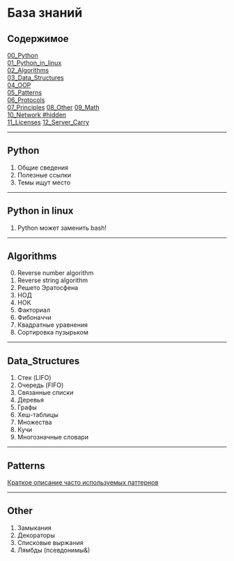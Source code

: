 # База знаний


## Содержимое

[00_Python](#Python)  
[01_Python_in_linux](#Python-in-linux)    
[02_Algorithms](#Algorithms)  
[03_Data_Structures](#Data_Structures)    
[04_OOP]()  
[05_Patterns](#Patterns)  
[06_Protocols]()    
[07_Principles]()
[08_Other](#Other)
[09_Math]()  
[10_Network #hidden]()    
[11_Licenses]()
[12_Server_Carry]()

----

## Python 
1. Общие сведения
2. Полезные ссылки
3. Темы ищут место

----

## Python in linux
1. Python может заменить bash!
  
----

## Algorithms
0. Reverse number algorithm
1. Reverse string algorithm
2. Решето Эратосфена
3. НОД
4. НОК
5. Факториал
6. Фибоначчи
7. Квадратные уравнения
8. Сортировка пузырьком

----

## Data_Structures
1. Стек (LIFO)
2. Очередь (FIFO)
3. Связанные списки 
4. Деревья
5. Графы
6. Хеш-таблицы
7. Множества
8. Кучи
9. Многозначные словари

----

## Patterns 
[Краткое описание часто используемых паттернов](https://habr.com/ru/articles/785476/)

---- 

## Other  

1. Замыкания
2. Декораторы
3. Списковые выржания
4. Лямбды (псевдонимы&)
